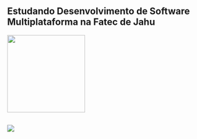 <!-- LucasBardeli/LucasBardeli is a special repository because its README.md (this file) appears on your GitHub profile. -->

## Estudando Desenvolvimento de Software Multiplataforma na Fatec de Jahu

<div>
    <a href="https://github.com/LucasBardeli">
    <img height="180em" src="https://github-readme-stats.vercel.app/api/top-langs/?username=LucasBardeli&layout=compact=16&langs-count=16&theme=dark"/>
</div>

##

<div>
    <a href="https://www.linkedin.com/in/lucasbardeli" target="_blank"> <img loading="lazy" src="https://img.shields.io/badge/-LinkedIn-%230077B5?style=for-the-badge&logo=linkedin&logoColor=white" target="_blank"> </a>
</div>
